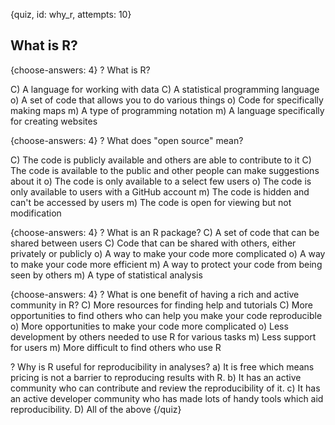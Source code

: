 
{quiz, id: why_r, attempts: 10}

## What is R?

{choose-answers: 4}
? What is R?

C) A language for working with data
C) A statistical programming language
o) A set of code that allows you to do various things
o) Code for specifically making maps
m) A type of programming notation
m) A language specifically for creating websites

{choose-answers: 4}
? What does "open source" mean?

C) The code is publicly available and others are able to contribute to it
C) The code is available to the public and other people can make suggestions about it
o) The code is only available to a select few users
o) The code is only available to users with a GitHub account
m) The code is hidden and can't be accessed by users
m) The code is open for viewing but not modification

{choose-answers: 4}
? What is an R package?
C) A set of code that can be shared between users
C) Code that can be shared with others, either privately or publicly
o) A way to make your code more complicated
o) A way to make your code more efficient
m) A way to protect your code from being seen by others
m) A type of statistical analysis

{choose-answers: 4}
? What is one benefit of having a rich and active community in R?
C) More resources for finding help and tutorials
C) More opportunities to find others who can help you make your code reproducible
o) More opportunities to make your code more complicated
o) Less development by others needed to use R for various tasks
m) Less support for users
m) More difficult to find others who use R

? Why is R useful for reproducibility in analyses? 
a) It is free which means pricing is not a barrier to reproducing results with R.
b) It has an active community who can contribute and review the reproducibility of it.
c) It has an active developer community who has made lots of handy tools which aid reproducibility. 
D) All of the above
{/quiz}
